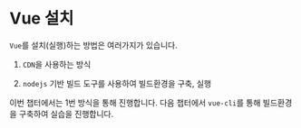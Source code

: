 # Vue 설치

`Vue`를 설치(실행)하는 방법은 여러가지가 있습니다.

1. `CDN`을 사용하는 방식

2. `nodejs` 기반 빌드 도구를 사용하여 빌드환경을 구축, 실행

이번 챕터에서는 1번 방식을 통해 진행합니다.
다음 챕터에서 `vue-cli`를 통해 빌드환경을 구축하여 실습을 진행합니다.
